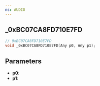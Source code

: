 ```yaml
---
ns: AUDIO
---
```

## _0xBC07CA8FD710E7FD

```c
// 0xBC07CA8FD710E7FD
void _0xBC07CA8FD710E7FD(Any p0, Any p1);
```

## Parameters
* **p0**:
* **p1**:
